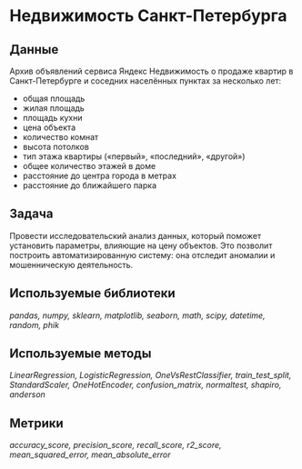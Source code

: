 # Недвижимость Санкт-Петербурга


## Данные

Архив объявлений сервиса Яндекс Недвижимость о продаже квартир в Санкт-Петербурге и соседних населённых пунктах за несколько лет:
- общая площадь
- жилая площадь
- площадь кухни
- цена объекта
- количество комнат
- высота потолков
- тип этажа квартиры («первый», «последний», «другой»)
- общее количество этажей в доме
- расстояние до центра города в метрах
- расстояние до ближайшего парка

## Задача

Провести исследовательский анализ данных, который поможет установить параметры, влияющие на цену объектов. Это позволит построить автоматизированную систему: она отследит аномалии и мошенническую деятельность. 

## Используемые библиотеки
*pandas, numpy, sklearn, matplotlib, seaborn, math, scipy, datetime, random, phik*

## Используемые методы
*LinearRegression, LogisticRegression, OneVsRestClassifier, train_test_split, StandardScaler, OneHotEncoder, confusion_matrix, normaltest, shapiro, anderson*

## Метрики
*accuracy_score, precision_score, recall_score, r2_score, mean_squared_error, mean_absolute_error*
